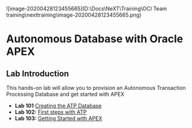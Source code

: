 ![image-20200428123455665](D:\Docs\NeXT\Training\OCI Team training\nexttraining\image-20200428123455665.png)

# Autonomous Database with Oracle APEX

## Lab Introduction

This hands-on lab will allow you to provision an Autonomous Transaction Processing Database and get started with APEX

- **Lab 101** [Creating the ATP Database](https://github.com/shaukatdesai/nexttraining/blob/master/Step1.md)
- **Lab 102:** [First steps with ATP](https://github.com/shaukatdesai/nexttraining/blob/master/Step2.md)
- **Lab 103:** [Getting Started with APEX](https://github.com/shaukatdesai/nexttraining/blob/master/Step3.md)

